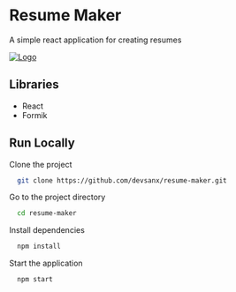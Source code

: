 # Resume Maker

A simple react application for creating resumes

[![Logo](https://images.unsplash.com/photo-1586281380349-632531db7ed4)](https://images.unsplash.com/photo-1586281380349-632531db7ed4)

## Libraries

- React
- Formik

## Run Locally

Clone the project

```bash
  git clone https://github.com/devsanx/resume-maker.git
```

Go to the project directory

```bash
  cd resume-maker
```

Install dependencies

```bash
  npm install
```

Start the application

```bash
  npm start
```
